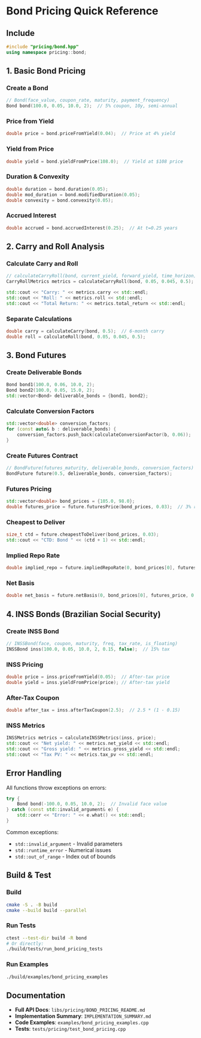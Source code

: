# Bond Pricing Quick Reference

## Include
```cpp
#include "pricing/bond.hpp"
using namespace pricing::bond;
```

## 1. Basic Bond Pricing

### Create a Bond
```cpp
// Bond(face_value, coupon_rate, maturity, payment_frequency)
Bond bond(100.0, 0.05, 10.0, 2);  // 5% coupon, 10y, semi-annual
```

### Price from Yield
```cpp
double price = bond.priceFromYield(0.04);  // Price at 4% yield
```

### Yield from Price
```cpp
double yield = bond.yieldFromPrice(108.0);  // Yield at $108 price
```

### Duration & Convexity
```cpp
double duration = bond.duration(0.05);
double mod_duration = bond.modifiedDuration(0.05);
double convexity = bond.convexity(0.05);
```

### Accrued Interest
```cpp
double accrued = bond.accruedInterest(0.25);  // At t=0.25 years
```

## 2. Carry and Roll Analysis

### Calculate Carry and Roll
```cpp
// calculateCarryRoll(bond, current_yield, forward_yield, time_horizon)
CarryRollMetrics metrics = calculateCarryRoll(bond, 0.05, 0.045, 0.5);

std::cout << "Carry: " << metrics.carry << std::endl;
std::cout << "Roll: " << metrics.roll << std::endl;
std::cout << "Total Return: " << metrics.total_return << std::endl;
```

### Separate Calculations
```cpp
double carry = calculateCarry(bond, 0.5);  // 6-month carry
double roll = calculateRoll(bond, 0.05, 0.045, 0.5);
```

## 3. Bond Futures

### Create Deliverable Bonds
```cpp
Bond bond1(100.0, 0.06, 10.0, 2);
Bond bond2(100.0, 0.05, 15.0, 2);
std::vector<Bond> deliverable_bonds = {bond1, bond2};
```

### Calculate Conversion Factors
```cpp
std::vector<double> conversion_factors;
for (const auto& b : deliverable_bonds) {
    conversion_factors.push_back(calculateConversionFactor(b, 0.06));
}
```

### Create Futures Contract
```cpp
// BondFuture(futures_maturity, deliverable_bonds, conversion_factors)
BondFuture future(0.5, deliverable_bonds, conversion_factors);
```

### Futures Pricing
```cpp
std::vector<double> bond_prices = {105.0, 98.0};
double futures_price = future.futuresPrice(bond_prices, 0.03);  // 3% repo
```

### Cheapest to Deliver
```cpp
size_t ctd = future.cheapestToDeliver(bond_prices, 0.03);
std::cout << "CTD: Bond " << (ctd + 1) << std::endl;
```

### Implied Repo Rate
```cpp
double implied_repo = future.impliedRepoRate(0, bond_prices[0], futures_price);
```

### Net Basis
```cpp
double net_basis = future.netBasis(0, bond_prices[0], futures_price, 0.5);
```

## 4. INSS Bonds (Brazilian Social Security)

### Create INSS Bond
```cpp
// INSSBond(face, coupon, maturity, freq, tax_rate, is_floating)
INSSBond inss(100.0, 0.05, 10.0, 2, 0.15, false);  // 15% tax
```

### INSS Pricing
```cpp
double price = inss.priceFromYield(0.05);  // After-tax price
double yield = inss.yieldFromPrice(price); // After-tax yield
```

### After-Tax Coupon
```cpp
double after_tax = inss.afterTaxCoupon(2.5);  // 2.5 * (1 - 0.15)
```

### INSS Metrics
```cpp
INSSMetrics metrics = calculateINSSMetrics(inss, price);
std::cout << "Net yield: " << metrics.net_yield << std::endl;
std::cout << "Gross yield: " << metrics.gross_yield << std::endl;
std::cout << "Tax PV: " << metrics.tax_pv << std::endl;
```

## Error Handling

All functions throw exceptions on errors:
```cpp
try {
    Bond bond(-100.0, 0.05, 10.0, 2);  // Invalid face value
} catch (const std::invalid_argument& e) {
    std::cerr << "Error: " << e.what() << std::endl;
}
```

Common exceptions:
- `std::invalid_argument` - Invalid parameters
- `std::runtime_error` - Numerical issues
- `std::out_of_range` - Index out of bounds

## Build & Test

### Build
```bash
cmake -S . -B build
cmake --build build --parallel
```

### Run Tests
```bash
ctest --test-dir build -R bond
# Or directly:
./build/tests/run_bond_pricing_tests
```

### Run Examples
```bash
./build/examples/bond_pricing_examples
```

## Documentation

- **Full API Docs**: `libs/pricing/BOND_PRICING_README.md`
- **Implementation Summary**: `IMPLEMENTATION_SUMMARY.md`
- **Code Examples**: `examples/bond_pricing_examples.cpp`
- **Tests**: `tests/pricing/test_bond_pricing.cpp`

